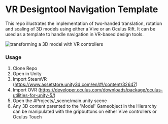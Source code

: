 # VR Designtool Navigation Template
This repo illustrates the implementation of two-handed translation, rotation and scaling of 3D models using either a Vive or an Oculus Rift.
It can be used as a template to handle navigation in VR-based design tools.

![](https://imgur.com/a/VpPkc "transforming a 3D model with VR controllers")

### Usage
1. Clone Repo
2. Open in Unity
3. Import SteamVR (https://www.assetstore.unity3d.com/en/#!/content/32647)
4. Import OVR (https://developer.oculus.com/downloads/package/oculus-utilities-for-unity-5/)
5. Open the #Projects/_scene/main.unity scene
6. Any 3D content parented to the 'Model' Gameobject in the Hierarchy can be manipulated with the gripbuttons on either Vive controllers or Oculus Touch
